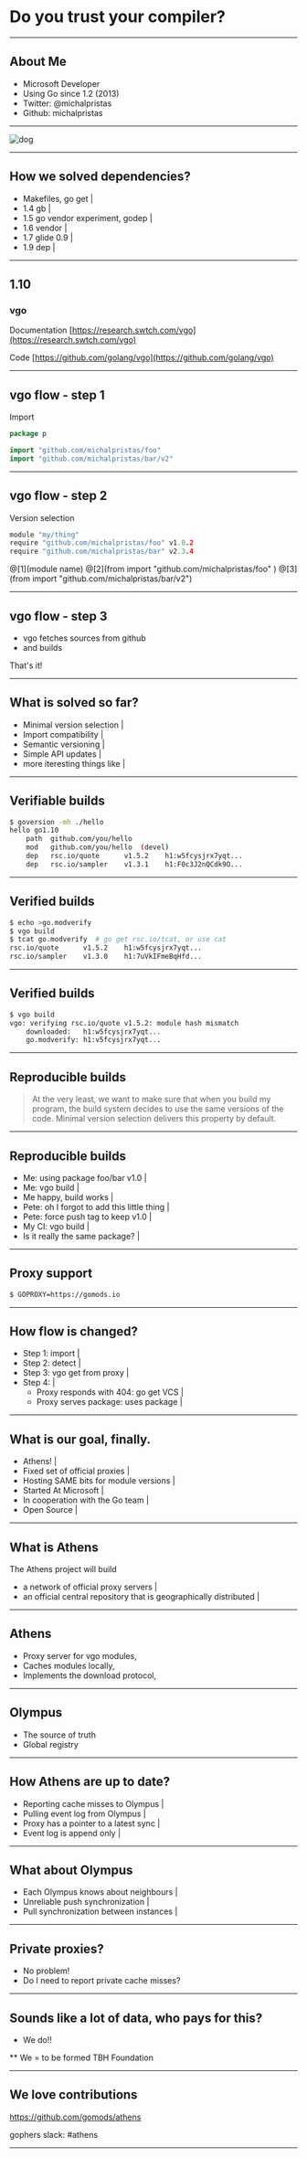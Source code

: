 # Do you trust your compiler?
---

## About Me

- Microsoft Developer
- Using Go since 1.2 (2013)
- Twitter: @michalpristas
- Github: michalpristas

---

![dog](assets/image/dog.png)

---

## How we solved dependencies?

- Makefiles, go get |
- 1.4 gb |
- 1.5 go vendor experiment, godep |
- 1.6 vendor  |
- 1.7 glide 0.9 |
- 1.9 dep |

---

## 1.10 

### vgo

Documentation [https://research.swtch.com/vgo](https://research.swtch.com/vgo)

Code [https://github.com/golang/vgo](https://github.com/golang/vgo)

--- 

## vgo flow - step 1

Import

```go
package p 

import "github.com/michalpristas/foo"
import "github.com/michalpristas/bar/v2"
```

---

## vgo flow - step 2

Version selection

```go
module "my/thing"
require "github.com/michalpristas/foo" v1.0.2
require "github.com/michalpristas/bar" v2.3.4
```
@[1](module name)
@[2](from import "github.com/michalpristas/foo" )
@[3](from import "github.com/michalpristas/bar/v2")

---

## vgo flow - step 3

- vgo fetches sources from github 
- and builds

That's it!

---

## What is solved so far?

- Minimal version selection |
- Import compatibility |
- Semantic versioning |
- Simple API updates |
- more iteresting things like |
---

## Verifiable builds 

```bash
$ goversion -mh ./hello
hello go1.10
	path  github.com/you/hello
	mod   github.com/you/hello  (devel)	
	dep   rsc.io/quote      v1.5.2    h1:w5fcysjrx7yqt...
	dep   rsc.io/sampler    v1.3.1    h1:F0c3J2nQCdk9O...
```

---

## Verified builds 

```bash
$ echo >go.modverify
$ vgo build
$ tcat go.modverify  # go get rsc.io/tcat, or use cat
rsc.io/quote      v1.5.2    h1:w5fcysjrx7yqt...
rsc.io/sampler    v1.3.0    h1:7uVkIFmeBqHfd...
```

---

## Verified builds

```bash
$ vgo build
vgo: verifying rsc.io/quote v1.5.2: module hash mismatch
	downloaded:   h1:w5fcysjrx7yqt...
	go.modverify: h1:v5fcysjrx7yqt...
```

---

## Reproducible builds

>At the very least, we want to make sure that when you build my program, the build system decides to use the same versions of the code. Minimal version selection delivers this property by default.

---

## Reproducible builds

- Me: using package foo/bar v1.0 |
- Me: vgo build |
- Me happy, build works |
- Pete: oh I forgot to add this little thing |
- Pete: force push tag to keep v1.0 |
- My CI: vgo build  |
- Is it really the same package? |

---

## Proxy support

```bash
$ GOPROXY=https://gomods.io
```

---

## How flow is changed?
- Step 1: import |
- Step 2: detect |
- Step 3: vgo get from proxy |
- Step 4: |
  + Proxy responds with 404: go get VCS |
  + Proxy serves package: uses package |

---

## What is our goal, finally.

- Athens! |
- Fixed set of official proxies |
- Hosting SAME bits for module versions |
- Started At Microsoft |
- In cooperation with the Go team |
- Open Source |

---

## What is Athens

The Athens project will build 
- a network of official proxy servers |
- an official central repository that is geographically distributed |

---

## Athens 

- Proxy server for vgo modules,
- Caches modules locally,
- Implements the download protocol,

---

## Olympus 

- The source of truth 
- Global registry

---

## How Athens are up to date?

- Reporting cache misses to Olympus |
- Pulling event log from Olympus |
- Proxy has a pointer to a latest sync |
- Event log is append only |

---

## What about Olympus

- Each Olympus knows about neighbours |
- Unreliable push synchronization |
- Pull synchronization between instances |

---

## Private proxies?

- No problem!
- Do I need to report private cache misses?

---

## Sounds like a lot of data, who pays for this?

- We do!!

** We = to be formed TBH Foundation

---

## We love contributions

https://github.com/gomods/athens

gophers slack: #athens

---